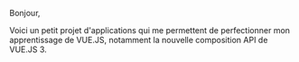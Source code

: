 Bonjour,

Voici un petit projet d'applications qui me permettent de perfectionner mon apprentissage de VUE.JS, notamment la nouvelle composition API de VUE.JS 3.

